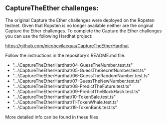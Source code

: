 ## CaptureTheEther challenges:

The original Capture the Ether challenges were deployed on the Ropsten testnet. Given that Ropsten is no longer available neither are the original Capture the Ether challenges. To complete the Capture the Ether challenges you can use the following Hardhat project:

https://github.com/nicobevilacqua/CaptureTheEtherHardhat

Follow the instructions in the repository’s README.md file.

- "...\CaptureTheEtherHardhat\04-GuessTheNumber.test.ts"
- "...\CaptureTheEtherHardhat\05-GuessTheSecretNumber.test.ts"
- "...\CaptureTheEtherHardhat\06-GuessTheRandomNumber.test.ts"
- "...\CaptureTheEtherHardhat\07-GuessTheNewNumber.test.ts"
- "...\CaptureTheEtherHardhat\08-PredictTheFuture.test.ts"
- "...\CaptureTheEtherHardhat\09-PredictTheBlockHash.test.ts"
- "...\CaptureTheEtherHardhat\10-TokenSale.test.ts"
- "...\CaptureTheEtherHardhat\11-TokenWhale.test.ts"
- "...\CaptureTheEtherHardhat\19-TokenBank.test.ts"

More detailed info can be found in these files
